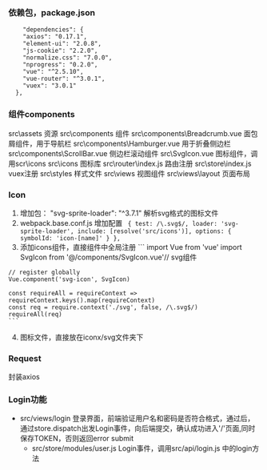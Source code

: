 ### 依赖包，package.json
```
    "dependencies": {
    "axios": "0.17.1",
    "element-ui": "2.0.8",
    "js-cookie": "2.2.0",
    "normalize.css": "7.0.0",
    "nprogress": "0.2.0",
    "vue": "^2.5.10",
    "vue-router": "^3.0.1",
    "vuex": "3.0.1"
  },
```

### 组件components
  src\assets 资源
  src\components 组件
  src\components\Breadcrumb.vue 面包屑组件，用于导航栏
  src\components\Hamburger.vue 用于折叠侧边栏
  src\components\ScrollBar.vue 侧边栏滚动组件
  src\SvgIcon.vue 图标组件，调用scr\icons
  src\icons 图标库
  src\router\index.js 路由注册
  src\store\index.js vuex注册
  src\styles 样式文件
  src\views 视图组件
  src\views\layout 页面布局

### Icon
  1. 增加包： "svg-sprite-loader": "^3.7.1" 解析svg格式的图标文件
  2. webpack.base.conf.js 增加配置 `
        {
        test: /\.svg$/,
        loader: 'svg-sprite-loader',
        include: [resolve('src/icons')],
        options: {
          symbolId: 'icon-[name]'
        }
      },`
  3. 添加icons组件，直接组件中全局注册
    ```
    import Vue from 'vue'
    import SvgIcon from '@/components/SvgIcon.vue'// svg组件

    // register globally
    Vue.component('svg-icon', SvgIcon)

    const requireAll = requireContext => requireContext.keys().map(requireContext)
    const req = require.context('./svg', false, /\.svg$/)
    requireAll(req)
    ```
  4. 图标文件，直接放在iconx/svg文件夹下

### Request
  封装axios

### Login功能
* src/views/login 登录界面，前端验证用户名和密码是否符合格式，通过后，通过store.dispatch出发Login事件，向后端提交，确认成功进入'/'页面,同时保存TOKEN，否则返回error submit
  * src/store/modules/user.js Login事件，调用src/api/login.js 中的login方法